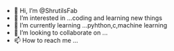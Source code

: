 - 👋 Hi, I’m @ShrutiIsFab
- 👀 I’m interested in ...coding and learning new things
- 🌱 I’m currently learning ...pyhthon,c,machine learning
- 💞️ I’m looking to collaborate on ...
- 📫 How to reach me ...

<!---
ShrutiIsFab/ShrutiIsFab is a ✨ special ✨ repository because its `README.md` (this file) appears on your GitHub profile.
You can click the Preview link to take a look at your changes.
--->
